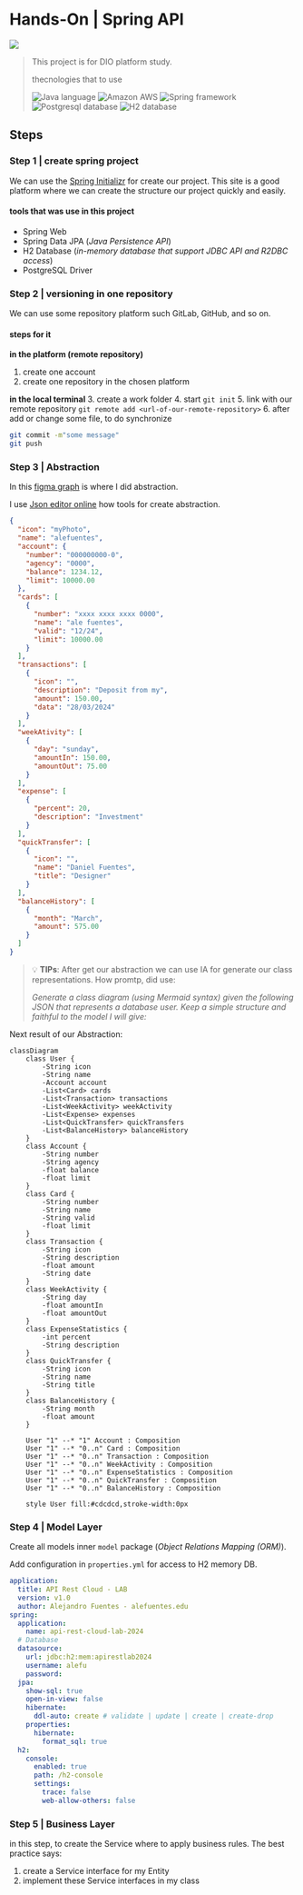 # Hands-On |  Spring API
<img src="https://img.shields.io/badge/by-Alejandro.Fuentes-informational?style=flat-square&logoColor=white&color=cdcdcd" />

> This project is for DIO platform study.
> 
> thecnologies that to use
> 
> <img src="https://img.shields.io/badge/Java-232F3E?style=for-the-badge&logo=openjdk&logoColor=white" alt="Java language"/>
> <img src="https://img.shields.io/badge/Amazon_AWS-232F3E?style=for-the-badge&logo=amazon-aws&logoColor=white" alt="Amazon AWS"/>
> <img src="https://img.shields.io/badge/Spring-232F3E?style=for-the-badge&logo=Spring&logoColor=white" alt="Spring framework"/>
> <img src="https://img.shields.io/badge/PostgreSQL-232F3E?style=for-the-badge&logo=PostgreSQL&logoColor=white" alt="Postgresql database"/>
> <img src="https://img.shields.io/badge/H2_DB_Memory-232F3E?style=for-the-badge&logoColor=white" alt="H2 database"/>

## Steps

### Step 1 | create spring project

We can use the [Spring Initializr][link-initializr] for create our project.
This site is a good platform where we can create the structure our project quickly and easily.

#### tools that was use in this project

* Spring Web
* Spring Data JPA (_Java Persistence API_)
* H2 Database (_in-memory database that support JDBC API and R2DBC access_)
* PostgreSQL Driver

### Step 2 | versioning in one repository

We can use some repository platform such GitLab, GitHub, and so on.

#### steps for it
**in the platform (remote repository)**
1. create one account
2. create one repository in the chosen platform

**in the local terminal**
3. create a work folder
4. start `git init`
5. link with our remote repository `git remote add <url-of-our-remote-repository>`
6. after add or change some file, to do synchronize 

```bash
git commit -m"some message"
git push
```

### Step 3 | Abstraction 

In this [figma graph][link-figmaabstration] is where I did abstraction.

I use [Json editor online][link-jsoneditoronline] how tools for create abstraction.

```json
{
  "icon": "myPhoto",
  "name": "alefuentes",
  "account": {
    "number": "000000000-0",
    "agency": "0000",
    "balance": 1234.12,
    "limit": 10000.00
  },
  "cards": [
    {
      "number": "xxxx xxxx xxxx 0000",
      "name": "ale fuentes",
      "valid": "12/24",
      "limit": 10000.00
    }
  ],
  "transactions": [
    {
      "icon": "",
      "description": "Deposit from my",
      "amount": 150.00,
      "data": "28/03/2024"
    }
  ],
  "weekAtivity": [
    {
      "day": "sunday",
      "amountIn": 150.00,
      "amountOut": 75.00
    }
  ],
  "expense": [
    {
      "percent": 20,
      "description": "Investment"
    }
  ],
  "quickTransfer": [
    {
      "icon": "",
      "name": "Daniel Fuentes",
      "title": "Designer"
    }
  ],
  "balanceHistory": [
    {
      "month": "March",
      "amount": 575.00
    }
  ]
}
```

> 💡 **TIPs**: After get our abstraction we can use IA for generate our class representations.
>   How promtp, did use: 
> 
>   _Generate a class diagram (using Mermaid syntax) given the following JSON that represents a database user. Keep a simple structure and faithful to the model I will give:_

Next result of our Abstraction:

```mermaid
classDiagram
	class User {
		-String icon 
		-String name 
		-Account account 
		-List<Card> cards 
		-List<Transaction> transactions 
		-List<WeekActivity> weekActivity 
		-List<Expense> expenses 
		-List<QuickTransfer> quickTransfers 
		-List<BalanceHistory> balanceHistory 
	}
	class Account {
		-String number 
		-String agency 
		-float balance 
		-float limit 
	}
	class Card {  
		-String number 
		-String name 
		-String valid 
		-float limit
	}
	class Transaction {  
		-String icon 
		-String description 
		-float amount 
		-String date 
	}
	class WeekActivity {  
		-String day 
		-float amountIn 
		-float amountOut 
	}
	class ExpenseStatistics {  
		-int percent 
		-String description 
	}
	class QuickTransfer {
		-String icon
		-String name
		-String title
	}
	class BalanceHistory {
		-String month
		-float amount
	}

	User "1" --* "1" Account : Composition
	User "1" --* "0..n" Card : Composition
	User "1" --* "0..n" Transaction : Composition
	User "1" --* "0..n" WeekActivity : Composition
	User "1" --* "0..n" ExpenseStatistics : Composition
	User "1" --* "0..n" QuickTransfer : Composition
	User "1" --* "0..n" BalanceHistory : Composition
	
	style User fill:#cdcdcd,stroke-width:0px
```

### Step 4 | Model Layer 

Create all models inner `model` package (_Object Relations Mapping (ORM)_).

Add configuration in `properties.yml` for access to H2 memory DB.

```yaml
application:
  title: API Rest Cloud - LAB
  version: v1.0
  author: Alejandro Fuentes - alefuentes.edu
spring:
  application:
    name: api-rest-cloud-lab-2024
  # Database
  datasource:
    url: jdbc:h2:mem:apirestlab2024
    username: alefu
    password: 
  jpa:
    show-sql: true
    open-in-view: false
    hibernate:
      ddl-auto: create # validate | update | create | create-drop
    properties:
      hibernate:
        format_sql: true
  h2:
    console:
      enabled: true
      path: /h2-console
      settings:
        trace: false
        web-allow-others: false
```

### Step 5 | Business Layer

in this step, to create the Service where to apply business rules.
The best practice says:

1. create a Service interface for my Entity
2. implement these Service interfaces in my class

<!-- links -->
[link-initializr]:https://start.spring.io/
[link-figmaabstration]:https://www.figma.com/file/cimP7PYnrMeFyOkbLaX9TI/My-Prototype-Bank?type=design&node-id=1-5&mode=design
[link-jsoneditoronline]:https://jsoneditoronline.org/